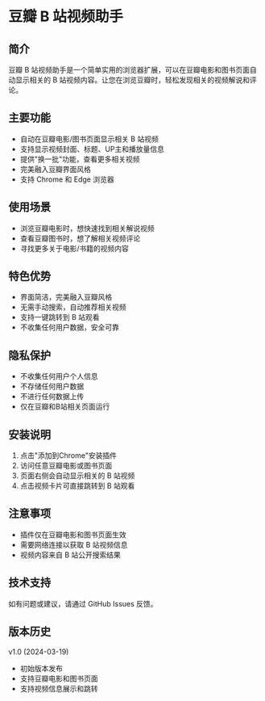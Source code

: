 # 豆瓣 B 站视频助手

## 简介
豆瓣 B 站视频助手是一个简单实用的浏览器扩展，可以在豆瓣电影和图书页面自动显示相关的 B 站视频内容。让您在浏览豆瓣时，轻松发现相关的视频解说和评论。

## 主要功能
- 自动在豆瓣电影/图书页面显示相关 B 站视频
- 支持显示视频封面、标题、UP主和播放量信息
- 提供"换一批"功能，查看更多相关视频
- 完美融入豆瓣界面风格
- 支持 Chrome 和 Edge 浏览器

## 使用场景
- 浏览豆瓣电影时，想快速找到相关解说视频
- 查看豆瓣图书时，想了解相关视频评论
- 寻找更多关于电影/书籍的视频内容

## 特色优势
- 界面简洁，完美融入豆瓣风格
- 无需手动搜索，自动推荐相关视频
- 支持一键跳转到 B 站观看
- 不收集任何用户数据，安全可靠

## 隐私保护
- 不收集任何用户个人信息
- 不存储任何用户数据
- 不进行任何数据上传
- 仅在豆瓣和B站相关页面运行

## 安装说明
1. 点击"添加到Chrome"安装插件
2. 访问任意豆瓣电影或图书页面
3. 页面右侧会自动显示相关的 B 站视频
4. 点击视频卡片可直接跳转到 B 站观看

## 注意事项
- 插件仅在豆瓣电影和图书页面生效
- 需要网络连接以获取 B 站视频信息
- 视频内容来自 B 站公开搜索结果

## 技术支持
如有问题或建议，请通过 GitHub Issues 反馈。

## 版本历史
v1.0 (2024-03-19)
- 初始版本发布
- 支持豆瓣电影和图书页面
- 支持视频信息展示和跳转 